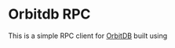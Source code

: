 # Orbitdb RPC

This is a simple RPC client for [OrbitDB](https://github.com/orbitdb/orbitdb) 
built using 